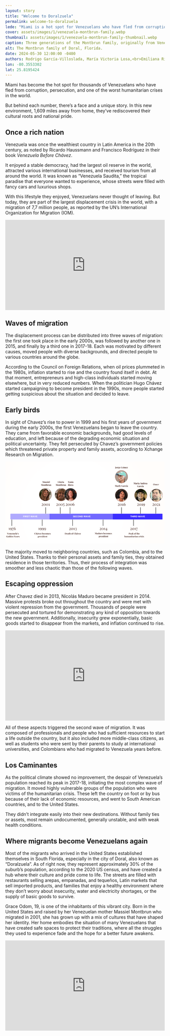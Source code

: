 ```yaml
---
layout: story
title: "Welcome to Doralzuela"
permalink: welcome-to-doralzuela
lede: "Miami is a hot spot for Venezuelans who have fled from corruption, persecution and one of the worst humanitarian crises in the world."
cover: assets/images/1/venezuela-montbrun-family.webp
thumbnail: assets/images/1/venezuela-montbrun-family-thumbnail.webp
caption: Three generations of the Montbrun family, originally from Venezuela, now call the United States home.
alt: The Montbrun family of Doral, Florida.
date: 2024-05-30 12:00:00 -0400
authors: Rodrigo García-Villoslada, María Victoria Losa,<br>Emiliana Rico and Clara Pérez Singla
lon: -80.3553302
lat: 25.8195424
---
```


Miami has become the hot spot for thousands of Venezuelans who have fled from corruption, persecution, and one of the worst humanitarian crises in the world. 

But behind each number, there’s a face and a unique story. In this new environment, 1,609 miles away from home, they’ve rediscovered their cultural roots and national pride.

## Once a rich nation

Venezuela was once the wealthiest country in Latin America in the 20th century, as noted by Ricardo Haussmann and Francisco Rodríguez in their book <cite>Venezuela Before Chávez</cite>. 

It enjoyed a stable democracy, had the largest oil reserve in the world, attracted various international businesses, and received tourism from all around the world. It was known as “Venezuela Saudita,” the tropical paradise that everyone wanted to experience, whose streets were filled with fancy cars and luxurious shops.

With this lifestyle they enjoyed, Venezuelans never thought of leaving. But today, they are part of the largest displacement crisis in the world, with a migration of 7,7 million people, as reported by the UN’s International Organization for Migration (IOM).  

<div style="padding:56.25% 0 0 0;position:relative;"><iframe src="https://player.vimeo.com/video/952134112?h=98e51c1b8e&amp;badge=0&amp;autopause=0&amp;player_id=0&amp;app_id=58479" frameborder="0" allow="autoplay; fullscreen; picture-in-picture; clipboard-write" style="position:absolute;top:0;left:0;width:100%;height:100%;" title="01-introduction-video"></iframe></div><script src="https://player.vimeo.com/api/player.js"></script>

## Waves of migration
 
The displacement process can be distributed into three waves of migration: the first one took place in the early 2000s, was followed by another one in 2015, and finally by a third one in 2017-18. Each was motivated by different causes, moved people with diverse backgrounds, and directed people to various countries around the globe. 

<div class="flourish-embed flourish-hierarchy" data-src="visualisation/18176968"><script src="https://public.flourish.studio/resources/embed.js"></script></div>

According to the Council on Foreign Relations, when oil prices plummeted in the 1980s, inflation started to rise and the country found itself in debt. At that moment, entrepreneurs and high-class individuals started moving elsewhere, but in very reduced numbers. When the politician Hugo Chávez started campaigning to become president in the 1990s, more people started getting suspicious about the situation and decided to leave.  

## Early birds 

In sight of Chavez’s rise to power in 1999 and his first years of government during the early 2000s, the first Venezuelans began to leave the country. They came from favorable economic backgrounds, had good levels of education, and left because of the degrading economic situation and political uncertainty. They felt persecuted by Chavez’s government policies which threatened private property and family assets, according to Xchange Research on Migration. 

![A timeline of the waves of Venezuelan migration to Miami.](/assets/images/1/venezuela-timeline.png)

The majority moved to neighboring countries, such as Colombia, and to the United States. Thanks to their personal assets and family ties, they obtained residence in those territories. Thus, their process of integration was smoother and less chaotic than those of the following waves. 

## Escaping oppression 

After Chavez died in 2013, Nicolás Maduro became president in 2014. Massive protests broke out throughout the country and were met with violent repression from the government. Thousands of people were persecuted and tortured for demonstrating any kind of opposition towards the new government. Additionally, insecurity grew exponentially, basic goods started to disappear from the markets, and inflation continued to rise. 

<div style="padding:56.25% 0 0 0;position:relative;"><iframe src="https://player.vimeo.com/video/957169899?h=4d407dc67f&amp;badge=0&amp;autopause=0&amp;player_id=0&amp;app_id=58479" frameborder="0" allow="autoplay; fullscreen; picture-in-picture; clipboard-write" style="position:absolute;top:0;left:0;width:100%;height:100%;" title="01-immigrants"></iframe></div><script src="https://player.vimeo.com/api/player.js"></script>

All of these aspects triggered the second wave of migration. It was composed of professionals and people who had sufficient resources to start a life outside the country, but it also included more middle-class citizens, as well as students who were sent by their parents to study at international universities, and Colombians who had migrated to Venezuela years before. 

## Los Caminantes 

As the political climate showed no improvement, the despair of Venezuela’s population reached its peak in 2017-18, initiating the most complex wave of migration. It moved highly vulnerable groups of the population who were victims of the humanitarian crisis. These left the country on foot or by bus because of their lack of economic resources, and went to South American countries, and to the United States.

<div class="flourish-embed flourish-chart" data-src="visualisation/18164497"><script src="https://public.flourish.studio/resources/embed.js"></script></div> 

They didn’t integrate easily into their new destinations. Without family ties or assets, most remain undocumented, generally unstable, and with weak health conditions. 

## Where migrants become Venezuelans again 

Most of the migrants who arrived in the United States established themselves in South Florida, especially in the city of Doral, also known as “Doralzuela”. As of right now, they represent approximately 30% of the suburb’s population, according to the 2020 US census, and have created a hub where their culture and pride come to life. The streets are filled with restaurants selling arepas, empanadas, and tequeños, Latin markets that sell imported products, and families that enjoy a healthy environment where they don’t worry about insecurity, water and electricity shortages, or the supply of basic goods to survive. 

<div class="flourish-embed flourish-map" data-src="visualisation/18161380"><script src="https://public.flourish.studio/resources/embed.js"></script></div>

Grace Odom, 19, is one of the inhabitants of this vibrant city. Born in the United States and raised by her Venezuelan mother Massiel Montbrun who migrated in 2001, she has grown up with a mix of cultures that have shaped her identity. Her home embodies the situation of many Venezuelans that have created safe spaces to protect their traditions, where all the struggles they used to experience fade and the hope for a better future awakens. 

<div style="padding:56.25% 0 0 0;position:relative;"><iframe src="https://player.vimeo.com/video/952149130?h=6cbbb67804&amp;badge=0&amp;autopause=0&amp;player_id=0&amp;app_id=58479" frameborder="0" allow="autoplay; fullscreen; picture-in-picture; clipboard-write" style="position:absolute;top:0;left:0;width:100%;height:100%;" title="01-montbrun-family"></iframe></div><script src="https://player.vimeo.com/api/player.js"></script>